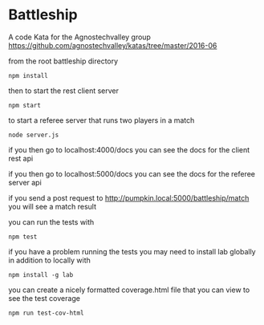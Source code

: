 # Battleship

A code Kata for the Agnostechvalley group
https://github.com/agnostechvalley/katas/tree/master/2016-06

from the root battleship directory

	npm install

then to start the rest client server

	npm start 
	
to start a referee server that runs two players in a match
	
	node server.js

if you then go to localhost:4000/docs you can see the docs for the client rest api

if you then go to localhost:5000/docs you can see the docs for the referee server api

if you send a post request to http://pumpkin.local:5000/battleship/match you will see a match result

you can run the tests with

	npm test 

if you have a problem running the tests you may need to install lab globally in addition to locally with

	npm install -g lab


you can create a nicely formatted coverage.html file that you can view to see the test coverage

	npm run test-cov-html 





